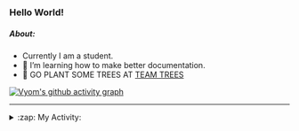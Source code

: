 ### Hello World!

##### About:
- Currently I am a student.
- 🌱 I’m learning how to make better documentation.
- 🌱 GO PLANT SOME TREES AT [TEAM TREES](https://teamtrees.org/)

[![Vyom's github activity graph](https://activity-graph.herokuapp.com/graph?username=Vyvy-vi)](https://github.com/ashutosh00710/github-readme-activity-graph)

---
<details>
  <summary>:zap: My Activity:</summary>
  
<!--START_SECTION:waka-->
![Code Time](http://img.shields.io/badge/Code%20Time-984%20hrs%2016%20mins-blue)

**I'm a Night 🦉** 

```text
🌞 Morning    96 commits     ███░░░░░░░░░░░░░░░░░░░░░░   13.48% 
🌆 Daytime    174 commits    ██████░░░░░░░░░░░░░░░░░░░   24.44% 
🌃 Evening    234 commits    ████████░░░░░░░░░░░░░░░░░   32.87% 
🌙 Night      208 commits    ███████░░░░░░░░░░░░░░░░░░   29.21%

```
📅 **I'm Most Productive on Tuesday** 

```text
Monday       102 commits    ███░░░░░░░░░░░░░░░░░░░░░░   14.33% 
Tuesday      115 commits    ████░░░░░░░░░░░░░░░░░░░░░   16.15% 
Wednesday    88 commits     ███░░░░░░░░░░░░░░░░░░░░░░   12.36% 
Thursday     105 commits    ███░░░░░░░░░░░░░░░░░░░░░░   14.75% 
Friday       109 commits    ███░░░░░░░░░░░░░░░░░░░░░░   15.31% 
Saturday     78 commits     ██░░░░░░░░░░░░░░░░░░░░░░░   10.96% 
Sunday       115 commits    ████░░░░░░░░░░░░░░░░░░░░░   16.15%

```


📊 **This Week I Spent My Time On** 

```text
🔥 Editors: 
VS Code                  4 hrs 29 mins       █████████████████████████   100.0%

🐱‍💻 Projects: 
advent-of-code-2022      2 hrs 18 mins       ████████████░░░░░░░░░░░░░   51.32% 
python-generators        44 mins             ████░░░░░░░░░░░░░░░░░░░░░   16.59% 
discord-bot              42 mins             ████░░░░░░░░░░░░░░░░░░░░░   15.78% 
CSF                      38 mins             ███░░░░░░░░░░░░░░░░░░░░░░   14.45% 
file-utils               5 mins              ░░░░░░░░░░░░░░░░░░░░░░░░░   1.86%

```


 Last Updated on 05/12/2022 21:04:04 UTC
<!--END_SECTION:waka-->
</details>
